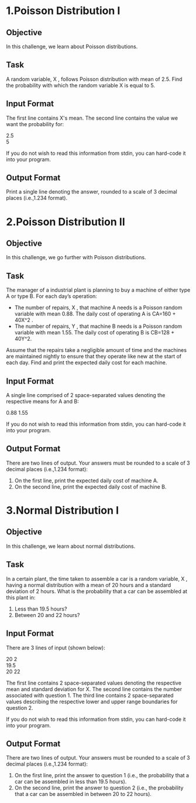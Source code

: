 # 1.Poisson Distribution I

<h2>Objective</h2>
In this challenge, we learn about Poisson distributions.

<h2>Task</h2>
A random variable, X , follows Poisson distribution with mean of 2.5. Find the probability with which the random variable X is equal to 5.

<h2>Input Format</h2>

The first line contains X's mean. The second line contains the value we want the probability for:

2.5<br>
5

If you do not wish to read this information from stdin, you can hard-code it into your program.

<h2>Output Format</h2>

Print a single line denoting the answer, rounded to a scale of 3 decimal places (i.e.,1.234 format).


# 2.Poisson Distribution II

<h2>Objective</h2>
In this challenge, we go further with Poisson distributions.

<h2>Task</h2>
The manager of a industrial plant is planning to buy a machine of either type A or type B. For each day’s operation:
<ul>
    <li>The number of repairs, X , that machine A needs is a Poisson random variable with mean 0.88. The daily cost of operating A is CA=160 + 40X^2 .</li>
    <li>The number of repairs, Y , that machine B needs is a Poisson random variable with mean 1.55. The daily cost of operating B is CB=128 + 40Y^2.</li>
</ul>
Assume that the repairs take a negligible amount of time and the machines are maintained nightly to ensure that they operate like new at the start of each day. Find and print the expected daily cost for each machine.

<h2>Input Format</h2>

A single line comprised of 2 space-separated values denoting the respective means  for A and B:

0.88 1.55

If you do not wish to read this information from stdin, you can hard-code it into your program.

<h2>Output Format</h2>

There are two lines of output. Your answers must be rounded to a scale of 3 decimal places (i.e.,1.234 format):
<ol>
  <li>On the first line, print the expected daily cost of machine A.</li>
  <li>On the second line, print the expected daily cost of machine B.</li>
</ol>

# 3.Normal Distribution I

<h2>Objective</h2>
In this challenge, we learn about normal distributions.

<h2>Task</h2>
In a certain plant, the time taken to assemble a car is a random variable, X , having a normal distribution with a mean of 20 hours and a standard deviation of 2 hours. What is the probability that a car can be assembled at this plant in:
<ol>
    <li>Less than 19.5 hours?</li>
    <li>Between 20 and 22 hours?</li>
</ol>
<h2>Input Format</h2>

There are 3 lines of input (shown below):

20 2<br>
19.5<br>
20 22

The first line contains 2 space-separated values denoting the respective mean and standard deviation for X. The second line contains the number associated with question 1. The third line contains 2 space-separated values describing the respective lower and upper range boundaries for question 2.

If you do not wish to read this information from stdin, you can hard-code it into your program.

<h2>Output Format</h2>

There are two lines of output. Your answers must be rounded to a scale of 3 decimal places (i.e.,1.234 format):
<ol>
    <li>On the first line, print the answer to question 1 (i.e., the probability that a car can be assembled in less than 19.5 hours).</li>
    <li>On the second line, print the answer to question 2 (i.e., the probability that a car can be assembled in between 20 to 22 hours).</li>
</ol>
